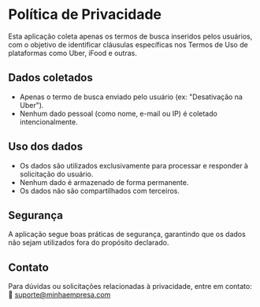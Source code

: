 # Política de Privacidade

Esta aplicação coleta apenas os termos de busca inseridos pelos usuários, com o objetivo de identificar cláusulas específicas nos Termos de Uso de plataformas como Uber, iFood e outras.

## Dados coletados

- Apenas o termo de busca enviado pelo usuário (ex: "Desativação na Uber").
- Nenhum dado pessoal (como nome, e-mail ou IP) é coletado intencionalmente.

## Uso dos dados

- Os dados são utilizados exclusivamente para processar e responder à solicitação do usuário.
- Nenhum dado é armazenado de forma permanente.
- Os dados não são compartilhados com terceiros.

## Segurança

A aplicação segue boas práticas de segurança, garantindo que os dados não sejam utilizados fora do propósito declarado.

## Contato

Para dúvidas ou solicitações relacionadas à privacidade, entre em contato:  
📧 suporte@minhaempresa.com
